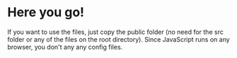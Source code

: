 # Here you go!

If you want to use the files, just copy the public folder (no need for the src folder or any of the files on the root directory).
Since JavaScript runs on any browser, you don't any any config files.
